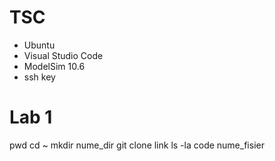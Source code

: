 # TSC

- Ubuntu
- Visual Studio Code
- ModelSim 10.6
- ssh key

# Lab 1
pwd
cd ~
mkdir nume_dir
git clone link 
ls -la 
code nume_fisier
